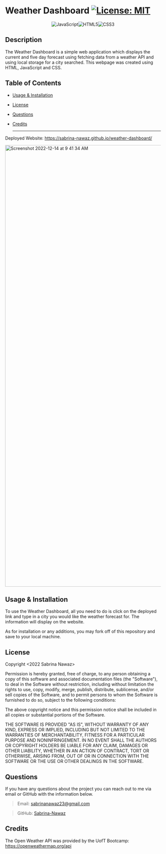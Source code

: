 # Weather Dashboard [![License: MIT](https://img.shields.io/badge/License-MIT-yellow.svg)](https://opensource.org/licenses/MIT)

 <div align="center">

![JavaScript](https://img.shields.io/badge/javascript-%23323330.svg?style=for-the-badge&logo=javascript&logoColor=%23F7DF1E)![HTML5](https://img.shields.io/badge/html5-%23E34F26.svg?style=for-the-badge&logo=html5&logoColor=white)![CSS3](https://img.shields.io/badge/css3-%231572B6.svg?style=for-the-badge&logo=css3&logoColor=white)

</div>

## Description

The Weather Dashboard is a simple web application which displays the current and five day forecast using fetching data from a weather API and using local storage for a city searched. This webpage was created using HTML, JavaScript and CSS.

## Table of Contents

- [Usage & Installation](#usage)
- [License](#license)
- [Questions](#questions)
- [Credits](#credits)

  ***
Deployed Website: https://sabrina-nawaz.github.io/weather-dashboard/

<img width="1428" alt="Screenshot 2022-12-14 at 9 41 34 AM" src="https://user-images.githubusercontent.com/61954667/207627326-f50eaab0-e8c3-44ce-aa43-38729199f543.png">

## Usage & Installation

To use the Weather Dashboard, all you need to do is click on the deployed link and type in a city you would like the weather forecast for. The information will display on the website. 

As for installation or any additions, you may fork off of this repository and save to your local machine. 


## License

Copyright <2022 Sabrina Nawaz> <COPYRIGHT>

Permission is hereby granted, free of charge, to any person obtaining a copy of this software and associated documentation files (the "Software"), to deal in the Software without restriction, including without limitation the rights to use, copy, modify, merge, publish, distribute, sublicense, and/or sell copies of the Software, and to permit persons to whom the Software is furnished to do so, subject to the following conditions:

The above copyright notice and this permission notice shall be included in all copies or substantial portions of the Software.

THE SOFTWARE IS PROVIDED "AS IS", WITHOUT WARRANTY OF ANY KIND, EXPRESS OR IMPLIED, INCLUDING BUT NOT LIMITED TO THE WARRANTIES OF MERCHANTABILITY, FITNESS FOR A PARTICULAR PURPOSE AND NONINFRINGEMENT. IN NO EVENT SHALL THE AUTHORS OR COPYRIGHT HOLDERS BE LIABLE FOR ANY CLAIM, DAMAGES OR OTHER LIABILITY, WHETHER IN AN ACTION OF CONTRACT, TORT OR OTHERWISE, ARISING FROM, OUT OF OR IN CONNECTION WITH THE SOFTWARE OR THE USE OR OTHER DEALINGS IN THE SOFTWARE.

## Questions

If you have any questions about the project you can reach out to me via email or GitHub with the information below.

> Email: sabrinanawaz23@gmail.com

> GitHub: [Sabrina-Nawaz](https://github.com/Sabrina-Nawaz)

## Credits

The Open Weather API was provided by the UofT Bootcamp: https://openweathermap.org/api
